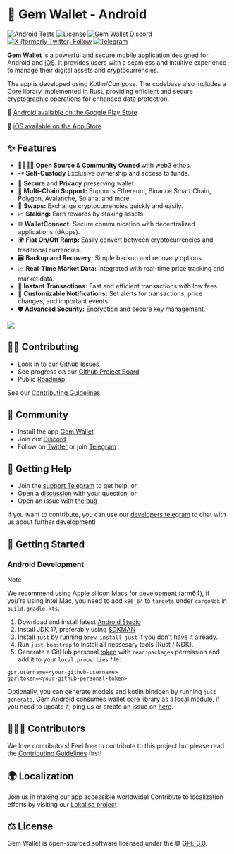 # 💎 Gem Wallet - Android

[![Android Tests](https://github.com/gemwalletcom/gem-android/actions/workflows/ci.yml/badge.svg)](https://github.com/gemwalletcom/gem-android/actions/workflows/ci.yml)
[![License](https://badgen.net/github/license/gemwalletcom/gem-android)](https://github.com/gemwalletcom/gem-android/blob/main/LICENSE)
[![Gem Wallet Discord](https://img.shields.io/discord/974531300394434630?style=plastic)](https://discord.gg/aWkq5sj7SY)
[![X (formerly Twitter) Follow](https://img.shields.io/twitter/follow/GemWalletApp)](https://x.com/GemWalletApp)
[![Telegram](https://img.shields.io/badge/Telegram-2CA5E0?style=flat&logo=telegram&logoColor=white)](https://t.me/gemwallet_developers)

<b>Gem Wallet</b> is a powerful and secure mobile application designed for Android and [iOS](https://github.com/gemwalletcom/gem-ios). It provides users with a seamless and intuitive experience to manage their digital assets and cryptocurrencies.

The app is developed using Kotlin/Compose. The codebase also includes a [Core](https://github.com/gemwalletcom/core) library implemented in Rust, providing efficient and secure cryptographic operations for enhanced data protection.

🤖 [Android available on the Google Play Store](https://play.google.com/store/apps/details?id=com.gemwallet.android&utm_campaign=github&utm_source=referral&utm_medium=github)

📲️ [iOS available on the App Store](https://apps.apple.com/app/apple-store/id6448712670?ct=github&mt=8)

## ✨ Features

- 👨‍👩‍👧‍👦 **Open Source & Community Owned** with web3 ethos.
- 🗝️ **Self-Custody** Exclusive ownership and access to funds.
- 🔑 **Secure** and **Privacy** preserving wallet.
- 🔗 **Multi-Chain Support:** Supports Ethereum, Binance Smart Chain, Polygon, Avalanche, Solana, and more.
- 🔄 **Swaps:** Exchange cryptocurrencies quickly and easily.
- 📈 **Staking:** Earn rewards by staking assets.
- 🌐 **WalletConnect:** Secure communication with decentralized applications (dApps).
- 🌍 **Fiat On/Off Ramp:** Easily convert between cryptocurrencies and traditional currencies.
- 🗃️ **Backup and Recovery:** Simple backup and recovery options.
- 📈 **Real-Time Market Data:** Integrated with real-time price tracking and market data.
- 🔄 **Instant Transactions:** Fast and efficient transactions with low fees.
- 🔔 **Customizable Notifications:** Set alerts for transactions, price changes, and important events.
- 🛡️ **Advanced Security:** Encryption and secure key management.

<img src="https://assets.gemwallet.com/screenshots/github_preview.png" />

## 🏄‍♂️ Contributing

- Look in to our [Github Issues](https://github.com/gemwalletcom/gem-android/issues)
- See progress on our [Github Project Board](https://github.com/orgs/gemwalletcom/projects/2)
- Public [Roadmap](https://github.com/orgs/gemwalletcom/projects/4)

See our [Contributing Guidelines](./CONTRIBUTING.md).

## 🥰 Community

- Install the app [Gem Wallet](https://gemwallet.com)
- Join our [Discord](https://discord.gg/aWkq5sj7SY)
- Follow on [Twitter](https://twitter.com/GemWalletApp) or join [Telegram](https://t.me/GemWallet)

## 🙋 Getting Help

- Join the [support Telegram](https://t.me/gemwallet_developers) to get help, or
- Open a [discussion](https://github.com/gemwalletcom/gem-android/discussions/new) with your question, or
- Open an issue with [the bug](https://github.com/gemwalletcom/gem-android/issues/new)

If you want to contribute, you can use our [developers telegram](https://t.me/gemwallet_developers) to chat with us about further development!

## 🚀 Getting Started

### Android Development

> [!NOTE]  
> We recommend using Apple silicon Macs for development (arm64), if you're using Intel Mac, you need to add `x86_64` to `targets` under `cargoNdk` in `build.gradle.kts`.

1. Download and install latest [Android Studio](https://developer.android.com/studio)
2. Install JDK 17, preferably using [SDKMAN](https://sdkman.io/)
3. Install `just` by running `brew install just` if you don't have it already.
3. Run `just boostrap` to install all nessesary tools (Rust / NDK).
4. Generate a GitHub personal [token](https://github.com/settings/tokens) with `read:packages` permission and add it to your `local.properties` file:

```properties
gpr.username=<your-github-username>
gpr.token=<your-github-personal-token>
```

Optionally, you can generate models and kotlin bindgen by running `just generate`, Gem Android consumes wallet core library as a local module, if you need to update it, ping us or create an issue on [here](https://github.com/gemwalletcom/wallet-core-release).

## 👨‍👧‍👦 Contributors

We love contributors! Feel free to contribute to this project but please read the [Contributing Guidelines](CONTRIBUTING.md) first!

## 🌍 Localization

Join us in making our app accessible worldwide! Contribute to localization efforts by visiting our [Lokalise project](https://app.lokalise.com/public/94865410644ee707546334.60736699)

## ⚖️ License

Gem Wallet is open-sourced software licensed under the © [GPL-3.0](LICENSE).
